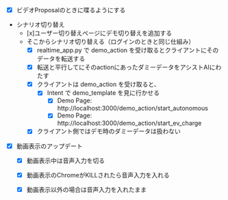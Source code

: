 - [x] ビデオProposalのときに喋るようにする
  
- シナリオ切り替え
  - [x]ユーザー切り替えページにデモ切り替えを追加する
  - そこからシナリオ切り替える（ログインのときと同じ仕組み）
    - [x] realtime_app.py で demo_action を受け取るとクライアントにそのデータを転送する
    - [x] 転送と平行してにそのactionにあったダミーデータをアシストAIにわたす
    - [x] クライアントは demo_action を受け取ると、
      - [x] Intent で demo_template を見に行かせる
        - [x] Demo Page: http://localhost:3000/demo_action/start_autonomous
        - [x] Demo Page: http://localhost:3000/demo_action/start_ev_charge
    - [x] クライアント側ではデモ時のダミーデータは扱わない
- [x] 動画表示のアップデート
  - [x] 動画表示中は音声入力を切る
  - [x] 動画表示のChromeがKILLされたら音声入力を入れる
  - [x] 動画表示以外の場合は音声入力を入れたまま


